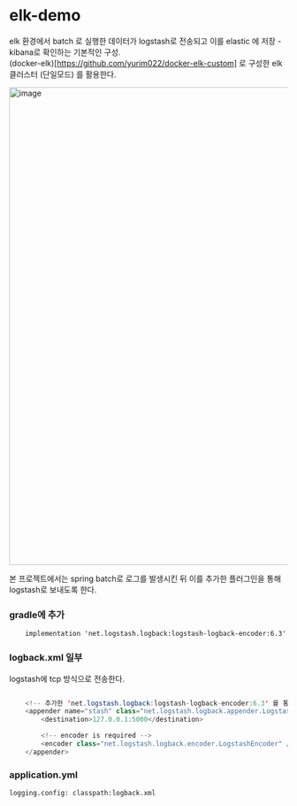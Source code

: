 # elk-demo

elk 환경에서 batch 로 실행한 데이터가 logstash로 전송되고 이를 elastic 에 저장 - kibana로 확인하는 기본적인 구성.   
(docker-elk)[https://github.com/yurim022/docker-elk-custom] 로 구성한 elk 클러스터 (단일모드) 를 활용한다.


<img width="863" alt="image" src="https://user-images.githubusercontent.com/45115557/235416632-4006146b-2afc-4327-901d-8985e8e12ea0.png">

본 프로젝트에서는 spring batch로 로그를 발생시킨 뒤 이를 추가한 플러그인을 통해 logstash로 보내도록 한다. 

### gradle에 추가

```
    implementation 'net.logstash.logback:logstash-logback-encoder:6.3'
```

### logback.xml 일부

logstash에 tcp 방식으로 전송한다.

```java

    <!-- 추가한 'net.logstash.logback:logstash-logback-encoder:6.3' 를 통해 logstash로 전송 -->
    <appender name="stash" class="net.logstash.logback.appender.LogstashTcpSocketAppender">
        <destination>127.0.0.1:5000</destination>

        <!-- encoder is required -->
        <encoder class="net.logstash.logback.encoder.LogstashEncoder" />
    </appender>

```


### application.yml 

```
logging.config: classpath:logback.xml
```
